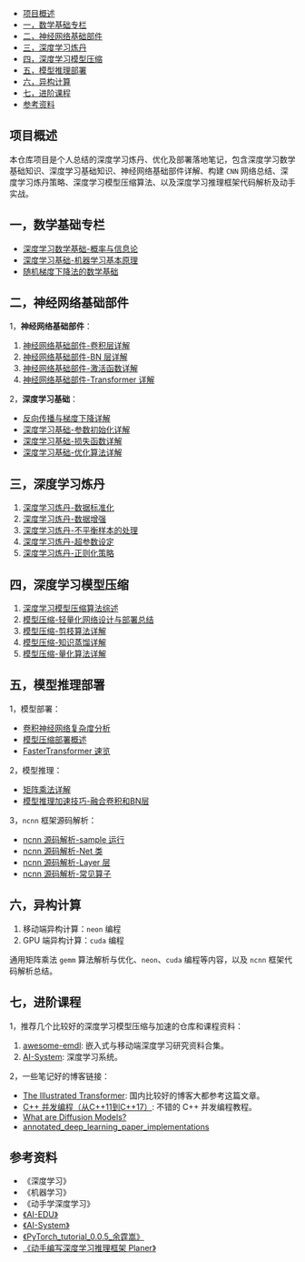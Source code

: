 - [项目概述](#项目概述)
- [一，数学基础专栏](#一数学基础专栏)
- [二，神经网络基础部件](#二神经网络基础部件)
- [三，深度学习炼丹](#三深度学习炼丹)
- [四，深度学习模型压缩](#四深度学习模型压缩)
- [五，模型推理部署](#五模型推理部署)
- [六，异构计算](#六异构计算)
- [七，进阶课程](#七进阶课程)
- [参考资料](#参考资料)

## 项目概述

本仓库项目是个人总结的深度学习炼丹、优化及部署落地笔记，包含深度学习数学基础知识、深度学习基础知识、神经网络基础部件详解、构建 `CNN` 网络总结、深度学习炼丹策略、深度学习模型压缩算法、以及深度学习推理框架代码解析及动手实战。

## 一，数学基础专栏

- [深度学习数学基础-概率与信息论](./1-math_ml_basic/深度学习数学基础-概率与信息论.md)
- [深度学习基础-机器学习基本原理](./1-math_ml_basic/深度学习基础-机器学习基本原理.md)
- [随机梯度下降法的数学基础](./1-math_ml_basic/随机梯度下降法的数学基础.md)
## 二，神经网络基础部件

1，**神经网络基础部件**：

1. [神经网络基础部件-卷积层详解](./2-deep_learning_basic/神经网络基础部件-卷积层详解.md)
2. [神经网络基础部件-BN 层详解](./2-deep_learning_basic/神经网络基础部件-BN层详解.md)
3. [神经网络基础部件-激活函数详解](./2-deep_learning_basic/神经网络基础部件-激活函数详解.md)
4. [神经网络基础部件-Transformer 详解](./2-deep_learning_basic/神经网络基础部件-Transformer详解.md)

2，**深度学习基础**：
- [反向传播与梯度下降详解](2-deep_learning_basic/反向传播与梯度下降详解.md)
- [深度学习基础-参数初始化详解](./2-deep_learning_basic/深度学习基础-参数初始化详解.md)
- [深度学习基础-损失函数详解](./2-deep_learning_basic/深度学习基础-损失函数详解.md)
- [深度学习基础-优化算法详解](./2-deep_learning_basic/深度学习基础-优化算法详解.md)

## 三，深度学习炼丹

1. [深度学习炼丹-数据标准化](./3-deep_learning_alchemy/深度学习炼丹-数据标准化.md)
2. [深度学习炼丹-数据增强](./3-deep_learning_alchemy/深度学习炼丹-数据增强.md)
3. [深度学习炼丹-不平衡样本的处理](./3-deep_learning_alchemy/深度学习炼丹-不平衡样本的处理.md)
4. [深度学习炼丹-超参数设定](./3-deep_learning_alchemy/深度学习炼丹-超参数调整.md)
5. [深度学习炼丹-正则化策略](./3-deep_learning_alchemy/深度学习炼丹-正则化策略.md)

## 四，深度学习模型压缩

1. [深度学习模型压缩算法综述](./4-model_compression/深度学习模型压缩方法概述.md)
2. [模型压缩-轻量化网络设计与部署总结](./4-model_compression/模型压缩-轻量化网络详解.md)
3. [模型压缩-剪枝算法详解](./4-model_compression/模型压缩-剪枝算法详解.md)
4. [模型压缩-知识蒸馏详解](./4-model_compression/模型压缩-知识蒸馏详解.md)
5. [模型压缩-量化算法详解](./4-model_compression/模型压缩-网络量化概述.md)

## 五，模型推理部署

1，模型部署：

- [卷积神经网络复杂度分析](./5-model_deploy/卷积神经网络复杂度分析.md)
- [模型压缩部署概述](./5-model_deploy/模型压缩部署概述.md)
- [FasterTransformer 速览](./5-model_deploy/FasterTransformer速览.md)

2，模型推理：

- [矩阵乘法详解](./5-model_deploy/卷积算法优化.md)
- [模型推理加速技巧-融合卷积和BN层](./5-model_deploy/模型推理加速技巧-融合卷积和BN层.md)

3，`ncnn` 框架源码解析：

- [ncnn 源码解析-sample 运行](5-model_deploy/ncnn源码解析/ncnn源码解析-sample运行.md)
- [ncnn 源码解析-Net 类](5-model_deploy/ncnn源码解析/ncnn源码解析-Net类.md)
- [ncnn 源码解析-Layer 层](5-model_deploy/ncnn源码解析/ncnn源码解析-Layer层.md)
- [ncnn 源码解析-常见算子](../5-model_deploy/ncnn源码解析/ncnn源码解析-常见算子.md)

## 六，异构计算

1. 移动端异构计算：`neon` 编程
2. GPU 端异构计算：`cuda` 编程

通用矩阵乘法 `gemm` 算法解析与优化、`neon`、`cuda` 编程等内容，以及 `ncnn` 框架代码解析总结。

## 七，进阶课程

1，推荐几个比较好的深度学习模型压缩与加速的仓库和课程资料：

1. [awesome-emdl](https://github.com/EMDL/awesome-emdl): 嵌入式与移动端深度学习研究资料合集。
2. [AI-System](https://github.com/microsoft/AI-System/tree/main/Textbook): 深度学习系统。

2，一些笔记好的博客链接：

- [The Illustrated Transformer](http://jalammar.github.io/illustrated-transformer/): 国内比较好的博客大都参考这篇文章。
- [C++ 并发编程（从C++11到C++17）](https://paul.pub/cpp-concurrency/): 不错的 C++ 并发编程教程。 
- [What are Diffusion Models?](https://lilianweng.github.io/posts/2021-07-11-diffusion-models/)
- [annotated_deep_learning_paper_implementations
](https://github.com/labmlai/annotated_deep_learning_paper_implementations)
## 参考资料

- 《深度学习》
- 《机器学习》
- 《动手学深度学习》
- [《AI-EDU》](https://microsoft.github.io/ai-edu/index.html)
- [《AI-System》](https://github.com/microsoft/AI-System/tree/main/Textbook)
- [《PyTorch_tutorial_0.0.5_余霆嵩》](https://github.com/TingsongYu/PyTorch_Tutorial)
- [《动手编写深度学习推理框架 Planer》](https://github.com/Image-Py/planer)